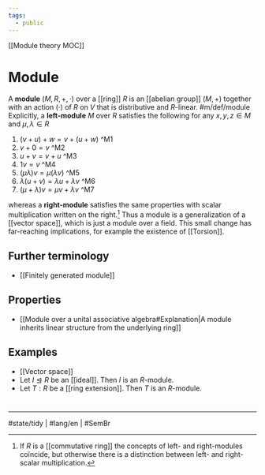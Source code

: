 ```yaml
---
tags:
  - public
---
```

[[Module theory MOC]]
# Module

A **module** $(M, R, +, \cdot)$ over a [[ring]] $R$ is an [[abelian group]] $(M, +)$ together with an action $(\cdot)$ of $R$ on $V$ that is distributive and $R$-linear. #m/def/module 
Explicitly, a **left-module** $M$ over $R$ satisfies the following for any $x,y,z \in M$ and $\mu,\lambda \in R$

1. $(v+u)+w = v+(u+w)$ ^M1
2. $v+0 = v$ ^M2
3. $u+v = v+u$ ^M3
4. $1v = v$ ^M4
5. $(\mu\lambda)v = \mu(\lambda v)$ ^M5
6. $\lambda(u+v) = \lambda u + \lambda v$ ^M6
7. $(\mu+\lambda)v = \mu v + \lambda v$ ^M7

whereas a **right-module** satisfies the same properties with scalar multiplication written on the right.[^lr]
Thus a module is a generalization of a [[vector space]],
which is just a module over a field.
This small change has far-reaching implications,
for example the existence of [[Torsion]].

[^lr]: If $R$ is a [[commutative ring]] the concepts of left- and right-modules coïncide, but otherwise there is a distinction between left- and right-scalar multiplication.

## Further terminology

- [[Finitely generated module]]

## Properties

- [[Module over a unital associative algebra#Explanation|A module inherits linear structure from the underlying ring]]

## Examples

- [[Vector space]]
- Let $I \trianglelefteq R$ be an [[ideal]]. Then $I$ is an $R$-module.
- Let $T:R$ be a [[ring extension]]. Then $T$ is an $R$-module.

#
---
#state/tidy | #lang/en | #SemBr 